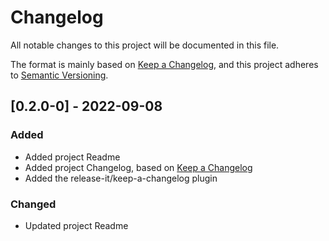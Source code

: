 # Changelog

All notable changes to this project will be documented in this file.

The format is mainly based on [Keep a Changelog](https://keepachangelog.com/en/1.0.0/),
and this project adheres to [Semantic Versioning](https://semver.org/spec/v2.0.0.html).

## [0.2.0-0] - 2022-09-08

### Added

- Added project Readme
- Added project Changelog, based on [Keep a Changelog](https://keepachangelog.com/en/1.0.0/)
- Added the release-it/keep-a-changelog plugin

### Changed

- Updated project Readme
